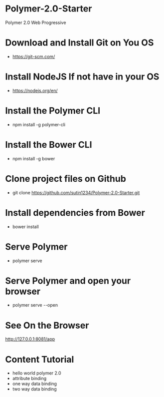 # Polymer-2.0-Starter
Polymer 2.0 Web Progressive

# Download and Install Git on You OS
- https://git-scm.com/

# Install NodeJS If not have in your OS
- https://nodejs.org/en/

# Install the Polymer CLI
- npm install -g polymer-cli

# Install the Bower CLI
- npm install -g bower

# Clone project files on Github
- git clone https://github.com/sutin1234/Polymer-2.0-Starter.git

# Install dependencies from Bower
- bower install

# Serve Polymer 
- polymer serve

# Serve Polymer and open your browser
- polymer serve --open

# See On the Browser
http://127.0.0.1:8081/app

# Content Tutorial
- hello world polymer 2.0
- attribute binding
- one way data binding
- two way data binding

